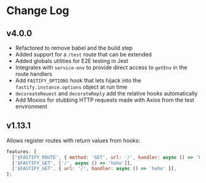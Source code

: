 # Change Log

## v4.0.0

- Refactored to remove babel and the build step
- Added support for a `/test` route that can be extended
- Added globals utilities for E2E testing in Jest
- Integrates with `service-env` to provide direct access to `getEnv` in the route handlers
- Add `FASTIFY_OPTIONS` hook that lets hijack into the `fastify.instance.options` object at run time
- `decoreateReuest` and `decorateReply` add the relative hooks
  automatically
- Add Moxios for stubbing HTTP requests made with Axios from the
  test environment

## v1.13.1

Allows register routes with return values from hooks:

```js
features: [
  ['$FASTIFY_ROUTE', { method: 'GET', url: '/', handler: async () => 'hoho' }],
  ['$FASTIFY_GET', ['/', async () => 'hoho']],
  ['$FASTIFY_GET', { url: '/', handler: async () => 'hoho' }],
];
```
